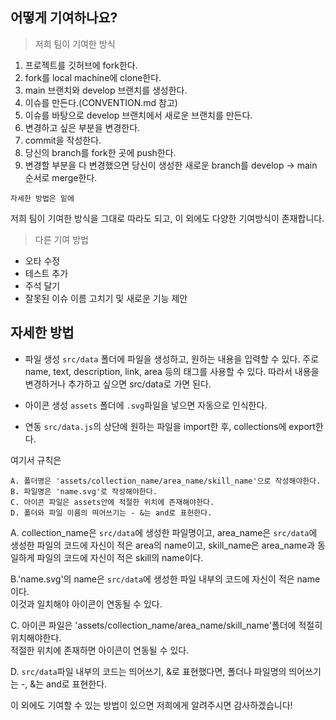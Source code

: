 ## 어떻게 기여하나요?

> 저희 팀이 기여한 방식

1. 프로젝트를 깃허브에 fork한다.
2. fork를 local machine에 clone한다.
3. main 브랜치와 develop 브랜치를 생성한다.
4. 이슈를 만든다.(CONVENTION.md 참고)
5. 이슈를 바탕으로 develop 브랜치에서 새로운 브랜치를 만든다.
6. 변경하고 싶은 부분을 변경한다.
7. commit을 작성한다.
8. 당신의 branch를 fork한 곳에 push한다.
9. 변경할 부분을 다 변경했으면 당신이 생성한 새로운 branch를 develop -> main 순서로 merge한다.


```
자세한 방법은 밑에 
```  


저희 팀이 기여한 방식을 그대로 따라도 되고, 이 외에도 다양한 기여방식이 존재합니다.



> 다른 기여 방법

* 오타 수정
* 테스트 추가
* 주석 달기
* 잘못된 이슈 이름 고치기 및 새로운 기능 제안     




## 자세한 방법
- 파일 생성 
`src/data` 폴더에 파일을 생성하고, 원하는 내용을 입력할 수 있다.
주로 name, text, description, link, area 등의 태그를 사용할 수 있다.
따라서 내용을 변경하거나 추가하고 싶으면 src/data로 가면 된다.

- 아이콘 생성
`assets` 폴더에 `.svg`파일을 넣으면 자동으로 인식한다.

- 연동
`src/data.js`의 상단에 원하는 파일을 import한 후, collections에 export한다.



여기서 규칙은
```
A. 폴더명은 'assets/collection_name/area_name/skill_name'으로 작성해야한다.
B. 파일명은 'name.svg'로 작성해야한다.
C. 아이콘 파일은 assets안에 적절한 위치에 존재해야한다.
D. 폴더와 파일 이름의 띄어쓰기는 - &는 and로 표헌한다.
```

A. collection_name은 `src/data`에 생성한 파일명이고,
area_name은 `src/data`에 생성한 파일의 코드에 자신이 적은 area의 name이고,
skill_name은 area_name과 동일하게 파일의 코드에 자신이 적은 skill의 name이다.  


B.'name.svg'의 name은 `src/data`에 생성한 파일 내부의 코드에 자신이 적은 name이다.  
이것과 일치해야 아이콘이 연동될 수 있다.


C. 아이콘 파일은 'assets/collection_name/area_name/skill_name'폴더에 적절히 위치해야한다.  
적절한 위치에 존재하면 아이콘이 연동될 수 있다.


D. `src/data`파일 내부의 코드는 띄어쓰기, &로 표현했다면, 폴더나 파일명의 띄어쓰기는 -, &는 and로 표현한다.      



이 외에도 기여할 수 있는 방법이 있으면 저희에게 알려주시면 감사하겠습니다!